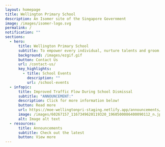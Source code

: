 ```yaml
---
layout: homepage
title: Wellington Primary School
description: An Isomer site of the Singapore Government
image: /images/isomer-logo.svg
permalink: /
notification: ""
sections:
  - hero:
      title: Wellington Primary School
      subtitle: To empower every individual, nurture talents and groom leaders
      background: /images/ezgif.gif
      button: Contact Us
      url: /contact-us/
      key_highlights:
        - title: School Events
          description: ""
          url: /school-events
  - infopic:
      title: Improved Traffic Flow During School Dismissal
      subtitle: "ANNOUNCEMENT:"
      description: Click for more information below!
      button: Read more
      url: https://moe-wellingtonpri-staging.netlify.app/announcements/announcements/improved-traffic-flow-during-school-dismissal
      image: /images/60267157_1167349620119320_1960500086400090112_n.jpg
      alt: Image alt text
  - resources:
      title: Announcements
      subtitle: Check out the latest
      button: View more
---
```

